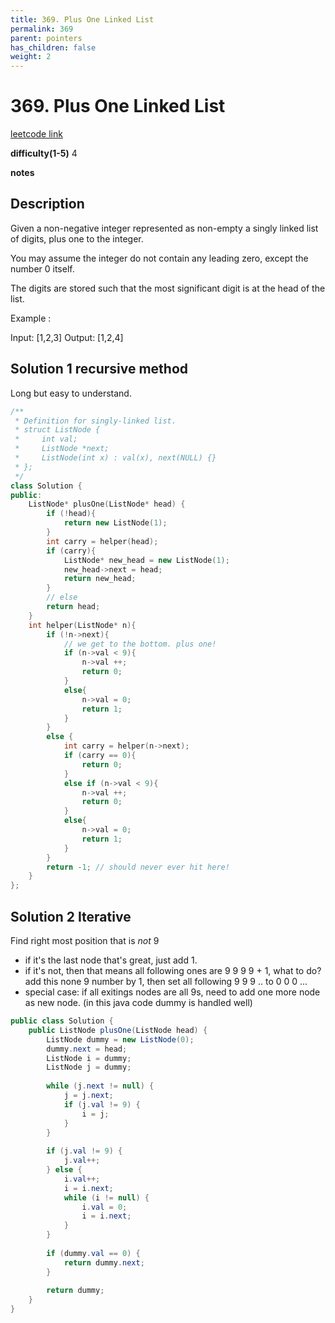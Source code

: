 ```yaml
---
title: 369. Plus One Linked List
permalink: 369
parent: pointers
has_children: false
weight: 2
---
```

# 369. Plus One Linked List
[leetcode link](https://leetcode.com/problems/plus-one-linked-list/)

**difficulty(1-5)** 
4

**notes**   


## Description
Given a non-negative integer represented as non-empty a singly linked list of digits, plus one to the integer.

You may assume the integer do not contain any leading zero, except the number 0 itself.

The digits are stored such that the most significant digit is at the head of the list.

Example :

Input: [1,2,3]
Output: [1,2,4]

## Solution 1 recursive method
Long but easy to understand. 
```c++
/**
 * Definition for singly-linked list.
 * struct ListNode {
 *     int val;
 *     ListNode *next;
 *     ListNode(int x) : val(x), next(NULL) {}
 * };
 */
class Solution {
public:
    ListNode* plusOne(ListNode* head) {
        if (!head){
            return new ListNode(1);
        }
        int carry = helper(head);
        if (carry){
            ListNode* new_head = new ListNode(1);
            new_head->next = head;
            return new_head;
        }
        // else
        return head;
    }
    int helper(ListNode* n){
        if (!n->next){
            // we get to the bottom. plus one!
            if (n->val < 9){
                n->val ++;
                return 0;
            }
            else{
                n->val = 0;
                return 1;
            }
        }
        else {
            int carry = helper(n->next);
            if (carry == 0){
                return 0;
            }
            else if (n->val < 9){
                n->val ++;
                return 0;
            }
            else{
                n->val = 0;
                return 1;
            }
        }
        return -1; // should never ever hit here!
    }
};
```
## Solution 2 Iterative
Find right most position that is *not* 9
- if it's the last node that's great, just add 1. 
- if it's not, then that means all following ones are  9 9 9 9 + 1, what to do? add this none 9 number by 1, then set all following 9 9 9 .. to 0 0 0 ...
- special case: if all exitings nodes are all 9s, need to add one more node as new node. 
(in this java code dummy is handled well)

```java
public class Solution {
    public ListNode plusOne(ListNode head) {
        ListNode dummy = new ListNode(0);
        dummy.next = head;
        ListNode i = dummy;
        ListNode j = dummy;
        
        while (j.next != null) {
            j = j.next;
            if (j.val != 9) {
                i = j;
            }
        }
        
        if (j.val != 9) {
            j.val++;
        } else {
            i.val++;
            i = i.next;
            while (i != null) {
                i.val = 0;
                i = i.next;
            }
        }
        
        if (dummy.val == 0) {
            return dummy.next;
        }
        
        return dummy;
    }
}
```

